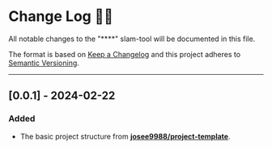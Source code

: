 <!-- markdownlint-disable MD024-->
# **Change Log** 📜📝

All notable changes to the "****" slam-tool will be documented in this file.

The format is based on [Keep a Changelog](https://keepachangelog.com/en/1.0.0/) and this project adheres to [Semantic Versioning](https://semver.org/spec/v2.0.0.html).

---

## [**0.0.1**] - 2024-02-22

### Added

* The basic project structure from **[josee9988/project-template](https://github.com/Josee9988/project-template)**.
